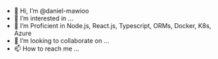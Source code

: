 - 👋 Hi, I’m @daniel-mawioo
- 👀 I’m interested in ...
- 🌱 I’m Proficient in Node.js, React.js, Typescript, ORMs, Docker, K8s, Azure
- 💞️ I’m looking to collaborate on ...
- 📫 How to reach me ...

<!---
daniel-mawioo/daniel-mawioo is a ✨ special ✨ repository because its `README.md` (this file) appears on your GitHub profile.
You can click the Preview link to take a look at your changes.
--->
